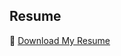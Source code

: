 ## Resume
📄 [Download My Resume](https://drive.google.com/file/d/1ZTnBvMMN6MUbLMbAjlTFqnCeunoxUrSA/view?usp=drive_link)
